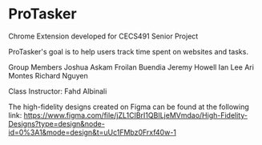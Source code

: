 # ProTasker
Chrome Extension developed for CECS491 Senior Project 

ProTasker's goal is to help users track time spent on websites and tasks.

Group Members
    Joshua Askam
    Froilan Buendia
    Jeremy Howell
    Ian Lee
    Ari Montes
    Richard Nguyen

Class Instructor: Fahd Albinali

The high-fidelity designs created on Figma can be found at the following link:
https://www.figma.com/file/jZL1CIBrI1QBILjeMVmdao/High-Fidelity-Designs?type=design&node-id=0%3A1&mode=design&t=uUc1FMbz0Frxf40w-1